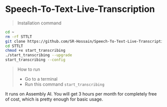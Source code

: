 # Speech-To-Text-Live-Transcription

> Installation command

```bash
cd ~
rm -rf STTLT
git clone https://github.com/SR-Hossain/Speech-To-Text-Live-Transcription.git STTLT
cd STTLT
chmod +x start_transcribing
./start_transcribing --upgrade
start_transcribing --config
```
> How to run
> - Go to a terminal
> - Run this command ```start_transcribing```

It runs on Assembly AI. You will get 3 hours per month for completely free of cost, which is pretty enough for basic usage.
